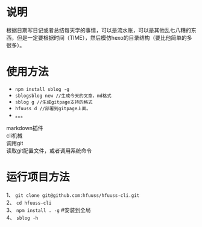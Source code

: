 # 说明
根据日期写日记或者总结每天学的事情，可以是流水账，可以是其他乱七八糟的东西，但是一定要根据时间（TIME），然后模仿hexo的目录结构（要比他简单的多很多）。

# 使用方法 
* `npm install sblog -g`    
* `sblogsblog new //生成今天的文章，md格式`     
* `sblog g //生成gitpage支持的格式`   
* `hfuuss d //部署到gitpage上面。`  
*  。。。

markdown插件   
cli机械  
调用git  
读取git配置文件，或者调用系统命令
# 运行项目方法
1、 `git clone git@github.com:hfuuss/hfuuss-cli.git`   
2、 `cd hfuuss-cli`   
3、 `npm install . -g` #安装到全局   
4、 `sblog -h`
